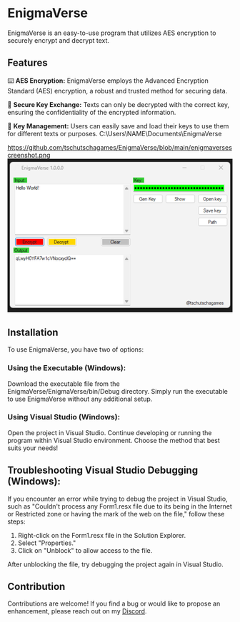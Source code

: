 # EnigmaVerse

EnigmaVerse is an easy-to-use program that utilizes AES encryption to securely encrypt and decrypt text.

## Features

⌨️ **AES Encryption:** EnigmaVerse employs the Advanced Encryption Standard (AES) encryption, a robust and trusted method for securing data.

🔑 **Secure Key Exchange:** Texts can only be decrypted with the correct key, ensuring the confidentiality of the encrypted information.

🔐 **Key Management:** Users can easily save and load their keys to use them for different texts or purposes. C:\Users\NAME\Documents\EnigmaVerse

https://github.com/tschutschagames/EnigmaVerse/blob/main/enigmaversescreenshot.png
![Screenshot EnigmaVerse](https://github.com/tschutschagames/EnigmaVerse/blob/main/enigmaversescreenshot.png)
## Installation
To use EnigmaVerse, you have two of options:

### Using the Executable (Windows):
Download the executable file from the EnigmaVerse/EnigmaVerse/bin/Debug directory.
Simply run the executable to use EnigmaVerse without any additional setup.

### Using Visual Studio (Windows):
Open the project in Visual Studio.
Continue developing or running the program within Visual Studio environment.
Choose the method that best suits your needs!

## Troubleshooting Visual Studio Debugging (Windows):
If you encounter an error while trying to debug the project in Visual Studio, such as "Couldn't process any Form1.resx file due to its being in the Internet or Restricted zone or having the mark of the web on the file," follow these steps:
1. Right-click on the Form1.resx file in the Solution Explorer.
2. Select "Properties."
3. Click on "Unblock" to allow access to the file.

After unblocking the file, try debugging the project again in Visual Studio.

## Contribution
Contributions are welcome! If you find a bug or would like to propose an enhancement, please reach out on my [Discord](discord.com/invite/bpBw3dzrzD).  
